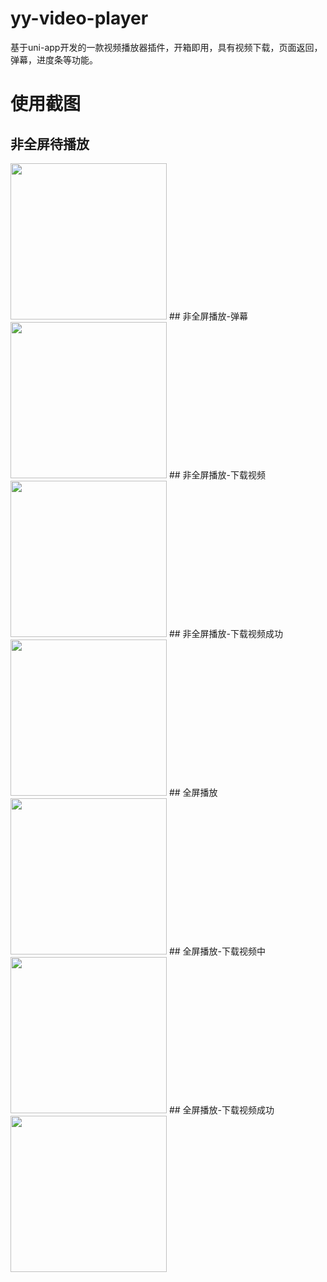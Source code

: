 # yy-video-player
基于uni-app开发的一款视频播放器插件，开箱即用，具有视频下载，页面返回，弹幕，进度条等功能。
# 使用截图
## 非全屏待播放
<img src="http://tva1.sinaimg.cn/large/007X8olVly1g7wvuhbzg1j30u01o047f.jpg" width=250>
## 非全屏播放-弹幕
<img src="http://tva1.sinaimg.cn/large/007X8olVly1g7wvuhud80j30u01o0n4v.jpg" width=250>
## 非全屏播放-下载视频
<img src="http://tva1.sinaimg.cn/large/007X8olVly1g7wvuic1fkj30u01o0jzj.jpg" width=250>
## 非全屏播放-下载视频成功
<img src="http://tva1.sinaimg.cn/large/007X8olVly1g7wvuis5p4j30u01o07eh.jpg" width=250>
## 全屏播放
<img src="http://tva1.sinaimg.cn/large/007X8olVly1g7wvukmml1j31o00u04fz.jpg" width=250>
## 全屏播放-下载视频中
<img src="http://tva1.sinaimg.cn/large/007X8olVly1g7wvulde3wj31o00u0h0s.jpg" width=250>
## 全屏播放-下载视频成功
<img src="http://tva1.sinaimg.cn/large/007X8olVly1g7wvum2b0bj31o00u048d.jpg" width=250>
